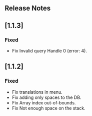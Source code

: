 ## Release Notes

## [1.1.3]

### Fixed

- Fix Invalid query Handle 0 (error: 4).

## [1.1.2]

### Fixed

- Fix translations in menu. 
- Fix adding only spaces to the DB.
- Fix Array index out-of-bounds.
- Fix Not enough space on the stack.